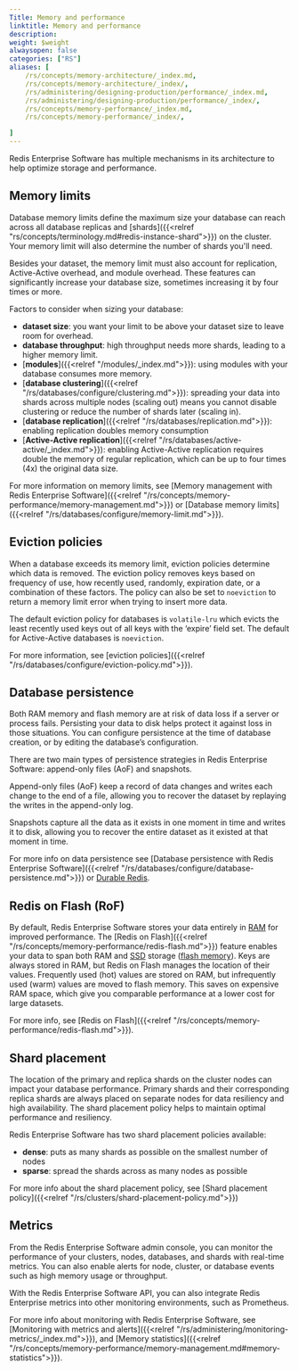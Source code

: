 ```yaml
---
Title: Memory and performance
linktitle: Memory and performance
description:
weight: $weight
alwaysopen: false
categories: ["RS"]
aliases: [
    /rs/concepts/memory-architecture/_index.md,
    /rs/concepts/memory-architecture/_index/,
    /rs/administering/designing-production/performance/_index.md,
    /rs/administering/designing-production/performance/_index/,
    /rs/concepts/memory-performance/_index.md,
    /rs/concepts/memory-performance/_index/,

]
---
```

Redis Enterprise Software has multiple mechanisms in its
architecture to help optimize storage and performance.

## Memory limits

Database memory limits define the maximum size your database can reach across all database replicas and [shards]({{<relref "rs/concepts/terminology.md#redis-instance-shard">}}) on the cluster. Your memory limit will also determine the number of shards you'll need.

Besides your dataset, the memory limit must also account for replication, Active-Active overhead, and module overhead. These features can significantly increase your database size, sometimes increasing it by four times or more.

Factors to consider when sizing your database:

- **dataset size**: you want your limit to be above your dataset size to leave room for overhead.
- **database throughput**: high throughput needs more shards, leading to a higher memory limit.
- [**modules**]({{<relref "/modules/_index.md">}}): using modules with your database consumes more memory.
- [**database clustering**]({{<relref "/rs/databases/configure/clustering.md">}}): spreading your data into shards across multiple nodes (scaling out) means you cannot disable clustering or reduce the number of shards later (scaling in).
- [**database replication**]({{<relref "/rs/databases/replication.md">}}): enabling replication doubles memory consumption
- [**Active-Active replication**]({{<relref "/rs/databases/active-active/_index.md">}}): enabling Active-Active replication requires double the memory of regular replication, which can be up to four times (4x) the original data size.

For more information on memory limits, see [Memory management with Redis Enterprise Software]({{<relref "/rs/concepts/memory-performance/memory-management.md">}}) or [Database memory limits]({{<relref "/rs/databases/configure/memory-limit.md">}}).

## Eviction policies

When a database exceeds its memory limit, eviction policies determine which data is removed. The eviction policy removes keys based on frequency of use, how recently used, randomly, expiration date, or a combination of these factors. The policy can also be set to `noeviction` to return a memory limit error when trying to insert more data.

The default eviction policy for databases is `volatile-lru` which evicts the least recently used keys out of all keys with the ‘expire’ field set. The default for Active-Active databases is `noeviction`.

For more information, see [eviction policies]({{<relref "/rs/databases/configure/eviction-policy.md">}}).

## Database persistence

Both RAM memory and flash memory are at risk of data loss if a server or process fails. Persisting your data to disk helps protect it against loss in those situations. You can configure persistence at the time of database creation, or by editing the database’s configuration.

There are two main types of persistence strategies in Redis Enterprise Software: append-only files (AoF) and snapshots.

Append-only files (AoF) keep a record of data changes and writes each change to the end of a file, allowing you to recover the dataset by replaying the writes in the append-only log.

Snapshots capture all the data as it exists in one moment in time and writes it to disk, allowing you to recover the entire dataset as it existed at that moment in time.

For more info on data persistence see [Database persistence with Redis Enterprise Software]({{<relref "/rs/databases/configure/database-persistence.md">}}) or [Durable Redis](https://redis.com/redis-enterprise/technology/durable-redis/).

## Redis on Flash (RoF)

By default, Redis Enterprise Software stores your data entirely in [RAM](https://en.wikipedia.org/wiki/Random-access_memory) for improved performance. The [Redis on Flash]({{<relref "/rs/concepts/memory-performance/redis-flash.md">}}) feature enables your data to span both RAM and [SSD](https://en.wikipedia.org/wiki/Solid-state_drive) storage ([flash memory](https://en.wikipedia.org/wiki/Flash_memory)). Keys are always stored in RAM, but Redis on Flash manages the location of their values. Frequently used (hot) values are stored on RAM, but infrequently used (warm) values are moved to flash memory. This saves on expensive RAM space, which give you comparable performance at a lower cost for large datasets.

For more info, see [Redis on Flash]({{<relref "/rs/concepts/memory-performance/redis-flash.md">}}).

## Shard placement

The location of the primary and replica shards on the cluster nodes can impact your database performance.
Primary shards and their corresponding replica shards are always placed on separate nodes for data resiliency and high availability.
The shard placement policy helps to maintain optimal performance and resiliency.

Redis Enterprise Software has two shard placement policies available:

- **dense**: puts as many shards as possible on the smallest number of nodes
- **sparse**: spread the shards across as many nodes as possible

For more info about the shard placement policy, see [Shard placement policy]({{<relref "/rs/clusters/shard-placement-policy.md">}})

## Metrics

From the Redis Enterprise Software admin console, you can monitor the performance of your clusters, nodes, databases, and shards with real-time metrics. You can also enable alerts for node, cluster, or database events such as high memory usage or throughput.

With the Redis Enterprise Software API, you can also integrate Redis Enterprise metrics into other monitoring environments, such as Prometheus.

For more info about monitoring with Redis Enterprise Software, see [Monitoring with metrics and alerts]({{<relref "/rs/administering/monitoring-metrics/_index.md">}}), and [Memory statistics]({{<relref "/rs/concepts/memory-performance/memory-management.md#memory-statistics">}}).